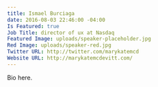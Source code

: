 ```yaml
---
title: Ismael Burciaga
date: 2016-08-03 22:46:00 -04:00
Is Featured: true
Job Title: director of ux at Nasdaq
Featured Image: uploads/speaker-placeholder.jpg
Red Image: uploads/speaker-red.jpg
Twitter URL: http://twitter.com/marykatemcd
Website URL: http://marykatemcdevitt.com/
---
```


Bio here.